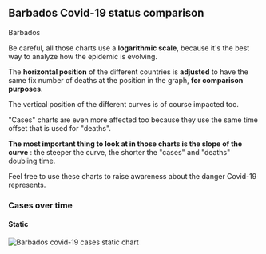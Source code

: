 ## Barbados Covid-19 status comparison 

Barbados



Be careful, all those charts use a **logarithmic scale**, because it's the best way to analyze how the epidemic is evolving.
 
The **horizontal position** of the different countries is **adjusted** to have the same fix number of deaths at the position in the graph, **for comparison purposes**.

The vertical position of the different curves is of course impacted too.

"Cases" charts are even more affected too because they use the same time offset that is used for "deaths".

**The most important thing to look at in those charts is the slope of the curve** : the steeper the curve, the shorter the "cases" and "deaths" doubling time.

Feel free to use these charts to raise awareness about the danger Covid-19 represents. 


 
### Cases over time
 
#### Static
![Barbados covid-19 cases static chart](https://raw.githubusercontent.com/madlag/coronavirus_study/master/notebooks/graphs/2020-03-25/countries/Barbados/2020-03-25_Barbados_cases.png "Barbados covid-19 cases static chart")   

